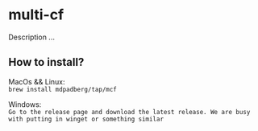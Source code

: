 # multi-cf
Description ...

## How to install?
MacOs && Linux:   
```brew install mdpadberg/tap/mcf```

Windows:   
```Go to the release page and download the latest release. We are busy with putting in winget or something similar```